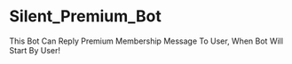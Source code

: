 # Silent_Premium_Bot
This Bot Can Reply Premium Membership Message To User, When Bot Will Start By User! 
